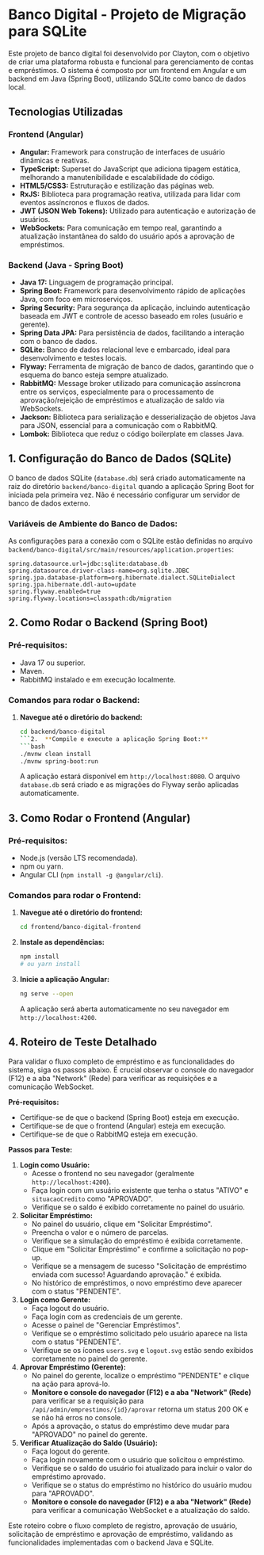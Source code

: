 # Banco Digital - Projeto de Migração para SQLite

Este projeto de banco digital foi desenvolvido por Clayton, com o objetivo de criar uma plataforma robusta e funcional para gerenciamento de contas e empréstimos. O sistema é composto por um frontend em Angular e um backend em Java (Spring Boot), utilizando SQLite como banco de dados local.

## Tecnologias Utilizadas

### Frontend (Angular)
*   **Angular:** Framework para construção de interfaces de usuário dinâmicas e reativas.
*   **TypeScript:** Superset do JavaScript que adiciona tipagem estática, melhorando a manutenibilidade e escalabilidade do código.
*   **HTML5/CSS3:** Estruturação e estilização das páginas web.
*   **RxJS:** Biblioteca para programação reativa, utilizada para lidar com eventos assíncronos e fluxos de dados.
*   **JWT (JSON Web Tokens):** Utilizado para autenticação e autorização de usuários.
*   **WebSockets:** Para comunicação em tempo real, garantindo a atualização instantânea do saldo do usuário após a aprovação de empréstimos.

### Backend (Java - Spring Boot)
*   **Java 17:** Linguagem de programação principal.
*   **Spring Boot:** Framework para desenvolvimento rápido de aplicações Java, com foco em microserviços.
*   **Spring Security:** Para segurança da aplicação, incluindo autenticação baseada em JWT e controle de acesso baseado em roles (usuário e gerente).
*   **Spring Data JPA:** Para persistência de dados, facilitando a interação com o banco de dados.
*   **SQLite:** Banco de dados relacional leve e embarcado, ideal para desenvolvimento e testes locais.
*   **Flyway:** Ferramenta de migração de banco de dados, garantindo que o esquema do banco esteja sempre atualizado.
*   **RabbitMQ:** Message broker utilizado para comunicação assíncrona entre os serviços, especialmente para o processamento de aprovação/rejeição de empréstimos e atualização de saldo via WebSockets.
*   **Jackson:** Biblioteca para serialização e desserialização de objetos Java para JSON, essencial para a comunicação com o RabbitMQ.
*   **Lombok:** Biblioteca que reduz o código boilerplate em classes Java.

## 1. Configuração do Banco de Dados (SQLite)

O banco de dados SQLite (`database.db`) será criado automaticamente na raiz do diretório `backend/banco-digital` quando a aplicação Spring Boot for iniciada pela primeira vez. Não é necessário configurar um servidor de banco de dados externo.

### Variáveis de Ambiente do Banco de Dados:

As configurações para a conexão com o SQLite estão definidas no arquivo `backend/banco-digital/src/main/resources/application.properties`:

```properties
spring.datasource.url=jdbc:sqlite:database.db
spring.datasource.driver-class-name=org.sqlite.JDBC
spring.jpa.database-platform=org.hibernate.dialect.SQLiteDialect
spring.jpa.hibernate.ddl-auto=update
spring.flyway.enabled=true
spring.flyway.locations=classpath:db/migration
```

## 2. Como Rodar o Backend (Spring Boot)

### Pré-requisitos:
- Java 17 ou superior.
- Maven.
- RabbitMQ instalado e em execução localmente.

### Comandos para rodar o Backend:

1.  **Navegue até o diretório do backend:**
    ```bash
    cd backend/banco-digital
    ```2.  **Compile e execute a aplicação Spring Boot:**
    ```bash
    ./mvnw clean install
    ./mvnw spring-boot:run
    ```
    A aplicação estará disponível em `http://localhost:8080`. O arquivo `database.db` será criado e as migrações do Flyway serão aplicadas automaticamente.

## 3. Como Rodar o Frontend (Angular)

### Pré-requisitos:
- Node.js (versão LTS recomendada).
- npm ou yarn.
- Angular CLI (`npm install -g @angular/cli`).

### Comandos para rodar o Frontend:

1.  **Navegue até o diretório do frontend:**
    ```bash
    cd frontend/banco-digital-frontend
    ```
2.  **Instale as dependências:**
    ```bash
    npm install
    # ou yarn install
    ```
3.  **Inicie a aplicação Angular:**
    ```bash
    ng serve --open
    ```
    A aplicação será aberta automaticamente no seu navegador em `http://localhost:4200`.

## 4. Roteiro de Teste Detalhado

Para validar o fluxo completo de empréstimo e as funcionalidades do sistema, siga os passos abaixo. É crucial observar o console do navegador (F12) e a aba "Network" (Rede) para verificar as requisições e a comunicação WebSocket.

**Pré-requisitos:**

*   Certifique-se de que o backend (Spring Boot) esteja em execução.
*   Certifique-se de que o frontend (Angular) esteja em execução.
*   Certifique-se de que o RabbitMQ esteja em execução.

**Passos para Teste:**

1.  **Login como Usuário:**
    *   Acesse o frontend no seu navegador (geralmente `http://localhost:4200`).
    *   Faça login com um usuário existente que tenha o status "ATIVO" e `situacaoCredito` como "APROVADO".
    *   Verifique se o saldo é exibido corretamente no painel do usuário.
2.  **Solicitar Empréstimo:**
    *   No painel do usuário, clique em "Solicitar Empréstimo".
    *   Preencha o valor e o número de parcelas.
    *   Verifique se a simulação do empréstimo é exibida corretamente.
    *   Clique em "Solicitar Empréstimo" e confirme a solicitação no pop-up.
    *   Verifique se a mensagem de sucesso "Solicitação de empréstimo enviada com sucesso! Aguardando aprovação." é exibida.
    *   No histórico de empréstimos, o novo empréstimo deve aparecer com o status "PENDENTE".
3.  **Login como Gerente:**
    *   Faça logout do usuário.
    *   Faça login com as credenciais de um gerente.
    *   Acesse o painel de "Gerenciar Empréstimos".
    *   Verifique se o empréstimo solicitado pelo usuário aparece na lista com o status "PENDENTE".
    *   Verifique se os ícones `users.svg` e `logout.svg` estão sendo exibidos corretamente no painel do gerente.
4.  **Aprovar Empréstimo (Gerente):**
    *   No painel do gerente, localize o empréstimo "PENDENTE" e clique na ação para aprová-lo.
    *   **Monitore o console do navegador (F12) e a aba "Network" (Rede)** para verificar se a requisição para `/api/admin/emprestimos/{id}/aprovar` retorna um status 200 OK e se não há erros no console.
    *   Após a aprovação, o status do empréstimo deve mudar para "APROVADO" no painel do gerente.
5.  **Verificar Atualização do Saldo (Usuário):**
    *   Faça logout do gerente.
    *   Faça login novamente com o usuário que solicitou o empréstimo.
    *   Verifique se o saldo do usuário foi atualizado para incluir o valor do empréstimo aprovado.
    *   Verifique se o status do empréstimo no histórico do usuário mudou para "APROVADO".
    *   **Monitore o console do navegador (F12) e a aba "Network" (Rede)** para verificar a comunicação WebSocket e a atualização do saldo.

Este roteiro cobre o fluxo completo de registro, aprovação de usuário, solicitação de empréstimo e aprovação de empréstimo, validando as funcionalidades implementadas com o backend Java e SQLite.